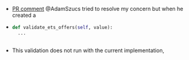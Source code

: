 - [PR comment](https://gitlab.vertis.com:8443/vertis/mv2/-/merge_requests/312#note_13229) @AdamSzucs tried to resolve my concern but when he created a
- ```python
  def validate_ets_offers(self, value):
  	...
      
  ```
- This validation does not run with the current implementation,